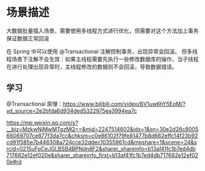 # 场景描述
大数据批量插入场景，需要使用多线程方式进行优化，但需要对这个方法加上事务保证数据正常回滚

在 Spring 中可以使用 @Transactional 注解控制事务，出现异常会回滚。
但多线程场景下注解不会生效：如果主线程需要先执行一些修改数据库的操作，当子线程在进行处理出现异常时，主线程修改的数据则不会回滚，导致数据错误。

## 学习
@Transactional 原理：https://www.bilibili.com/video/BV1uw6hY5EoM/?vd_source=2e2bfda6d934ded5322975ea3994ea7c

https://mp.weixin.qq.com/s?__biz=MzkwNjMwMTgzMQ==&mid=2247514602&idx=1&sn=30e2d26c800566069707ce877f3da7cc&chksm=c0e86102f79fe81477b8d662effc14f23b92cd91f585e7b446308a724cce32ddec10355861cd&mpshare=1&scene=24&srcid=0215uFpCeJGLBSB4BPNdn8F2&sharer_shareinfo=b13af41fc1b7ed4db717682e12ef020e&sharer_shareinfo_first=b13af41fc1b7ed4db717682e12ef020e#rd